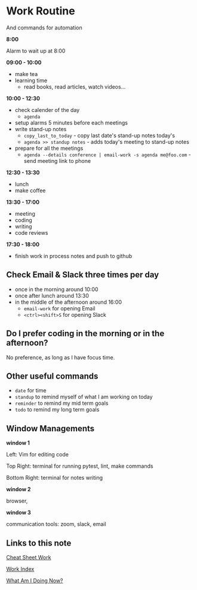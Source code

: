 # Work Routine

And commands for automation

**8:00**

Alarm to wait up at 8:00

**09:00 - 10:00**

- make tea
- learning time
  - read books, read articles, watch videos...

**10:00 - 12:30**

- check calender of the day
  - `agenda`
- setup alarms 5 minutes before each meetings
- write stand-up notes
  - `copy_last_to_today` - copy last date's stand-up notes today's
  - `agenda >> standup notes` - adds today's meeting to stand-up notes
- prepare for all the meetings
  - `agenda --details conference | email-work -s agenda me@foo.com` - send meeting link to phone

**12:30 - 13:30**

- lunch
- make coffee

**13:30 - 17:00**

- meeting
- coding
- writing
- code reviews

**17:30 - 18:00**

- finish work in process notes and push to github

## Check Email & Slack three times per day

- once in the morning around 10:00
- once after lunch around 13:30
- in the middle of the afternoon around 16:00
  - `email-work` for opening Email
  - `<ctrl><shift>S` for opening Slack

## Do I prefer coding in the morning or in the afternoon?

No preference, as long as I have focus time.

## Other useful commands

- `date` for time
- `standup` to remind myself of what I am working on today
- `reminder` to remind my mid term goals
- `todo` to remind my long term goals

## Window Managements

**window 1**

Left: Vim for editing code

Top Right: terminal for running pytest, lint, make commands

Bottom Right: terminal for notes writing

**window 2**

browser,

**window 3**

communication tools: zoom, slack, email

## Links to this note

[Cheat Sheet Work](cheat-sheet-work.md)

[Work Index](index-work.md)

[What Am I Doing Now?](what-am-i-doing-now.md)
